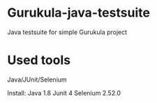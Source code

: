 # Gurukula-java-testsuite
Java testsuite for simple Gurukula project

# Used tools
Java/JUnit/Selenium

Install:
Java 1.8
Junit 4
Selenium 2.52.0
